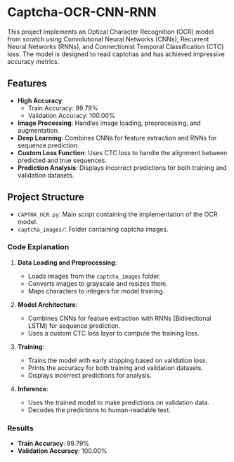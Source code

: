 # Captcha-OCR-CNN-RNN

This project implements an Optical Character Recognition (OCR) model from scratch using Convolutional Neural Networks (CNNs), Recurrent Neural Networks (RNNs), and Connectionist Temporal Classification (CTC) loss. The model is designed to read captchas and has achieved impressive accuracy metrics.

## Features

- **High Accuracy**: 
  - Train Accuracy: 99.79%
  - Validation Accuracy: 100.00%
- **Image Processing**: Handles image loading, preprocessing, and augmentation.
- **Deep Learning**: Combines CNNs for feature extraction and RNNs for sequence prediction.
- **Custom Loss Function**: Uses CTC loss to handle the alignment between predicted and true sequences.
- **Prediction Analysis**: Displays incorrect predictions for both training and validation datasets.

## Project Structure

- `CAPTHA_OCR.py`: Main script containing the implementation of the OCR model.
- `captcha_images/`: Folder containing captcha images.


### Code Explanation

1. **Data Loading and Preprocessing**:
    - Loads images from the `captcha_images` folder.
    - Converts images to grayscale and resizes them.
    - Maps characters to integers for model training.

2. **Model Architecture**:
    - Combines CNNs for feature extraction with RNNs (Bidirectional LSTM) for sequence prediction.
    - Uses a custom CTC loss layer to compute the training loss.

3. **Training**:
    - Trains the model with early stopping based on validation loss.
    - Prints the accuracy for both training and validation datasets.
    - Displays incorrect predictions for analysis.

4. **Inference**:
    - Uses the trained model to make predictions on validation data.
    - Decodes the predictions to human-readable text.

### Results

- **Train Accuracy**: 99.79%
- **Validation Accuracy**: 100.00%

